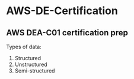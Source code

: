 # AWS-DE-Certification
## AWS DEA-C01 certification prep
Types of data:
1. Structured
2. Unstructured
3. Semi-structured 
